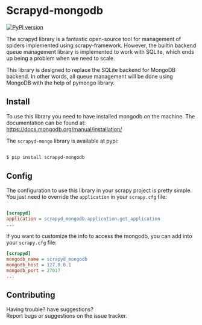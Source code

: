 
# Scrapyd-mongodb
[![PyPI version](https://badge.fury.io/py/scrapyd-mongodb.svg)](https://badge.fury.io/py/scrapyd-mongodb)

The scrapyd library is a fantastic open-source tool for management of spiders implemented using scrapy-framework.
However, the builtin backend queue management library is implemented to work with SQLite,
which ends up being a problem when we need to scale.

This library is designed to replace the SQLite backend for MongoDB backend. In other words, all
queue management will be done using MongoDB with the help of pymongo library.


## Install

To use this library you need to have installed mongodb on the machine.
The documentation can be found at: https://docs.mongodb.org/manual/installation/

The `scrapyd-mongo` library is available at pypi:

```bash

$ pip install scrapyd-mongodb

```

## Config

The configuration to use this library in your scrapy project is pretty simple.
You just need to override the `application` in your `scrapy.cfg` file:

```cfg

[scrapyd]
application = scrapyd_mongodb.application.get_application
...

```

If you want to customize the info to access the mongodb, you can add into your `scrapy.cfg` file:

```cfg
[scrapyd]
mongodb_name = scrapyd_mongodb
mongodb_host = 127.0.0.1
mongodb_port = 27017
...

```


## Contributing

Having trouble? have suggestions?  
Report bugs or suggestions on the issue tracker.
